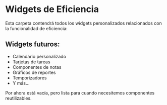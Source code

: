 # Widgets de Eficiencia

Esta carpeta contendrá todos los widgets personalizados relacionados con la funcionalidad de eficiencia:

## Widgets futuros:
- Calendario personalizado
- Tarjetas de tareas
- Componentes de notas
- Gráficos de reportes
- Temporizadores
- Y más...

Por ahora está vacía, pero lista para cuando necesitemos componentes reutilizables.
